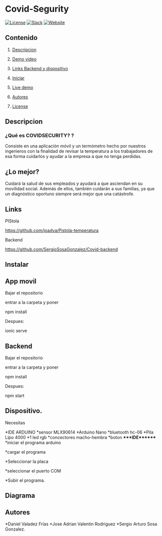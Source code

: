 # Covid-Segurity

[![License](https://img.shields.io/badge/License-Apache2-blue.svg)](https://www.apache.org/licenses/LICENSE-2.0) [![Slack](https://img.shields.io/badge/Join-Slack-blue)](https://callforcode.org/slack) [![Website](https://img.shields.io/badge/View-Website-blue)](https://code-and-response.github.io/Project-Sample/)

## Contenido

1. [Descripcion](#Descripcion)
1. [Demo video](#demo-video)
1. [Links Backend y dispositivo](#Links)

1. [Iniciar](#Instalar)
1. [Live demo](#live-demo)
1. [Autores](#Autores)
1. [License](#license)

## Descripcion

### ¿Qué es COVIDSECURITY? ?

Consiste en una aplicación móvil y un termómetro hecho por nuestros ingenieros con la finalidad de revisar la temperatura a los trabajadores de esa forma cuidarlos y ayudar a la empresa a que no tenga perdidas.

## ¿Lo mejor?

Cuidará la salud de sus empleados y ayudará a que asciendan en su movilidad social. Además de ellos, también cuidarán a sus familias, ya que un diagnóstico oportuno siempre será mejor que una catástrofe.

## Links

PIStola

https://github.com/joadva/Pistola-temperatura

Backend

https://github.com/SergioSosaGonzalez/Covid-backend

## Instalar

## App movil

Bajar el repositorio

entrar a la carpeta y poner

npm install

Despues:

ionic serve

## Backend

Bajar el repositorio

entrar a la carpeta y poner

npm install

Despues:

npm start

## Dispositivo.

Necesitas

*IDE ARDUINO
*sensor MLX90614
*Arduino Nano
*bluetooth hc-06
*Pila Lipo 4000
*1 led rgb
*concectores macho-hembra
*boton
**\*\*\***IDE\***\*\*\*\*\***
\*iniciar el programa arduino

\*cargar el programa

\*Seleccionar la placa

\*seleccionar el puerto COM

\*Subir el programa.

## Diagrama

## Autores

*Daniel Valadez Frías
*Jose Adrian Valentin Rodriguez
\*Sergio Arturo Sosa Gonzalez.

